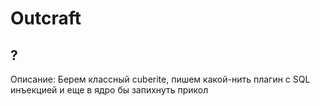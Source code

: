 # Outcraft
## ?

Описание:
Берем классный cuberite, пишем какой-нить плагин с SQL инъекцией и еще в ядро бы запихнуть прикол

